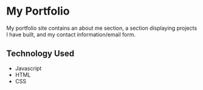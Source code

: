 # My Portfolio

My portfolio site contains an about me section, a section displaying projects I have built, and my contact information/email form.

## Technology Used

* Javascript
* HTML
* CSS
